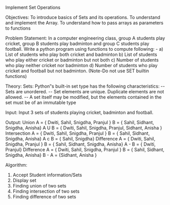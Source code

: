 Implement Set Operations

Objectives:
To introduce basics of Sets and its operations.
To understand and implement the Array.
To understand how to pass arrays as parameters to functions

Problem Statement:
In a computer engineering class, group A students play cricket, group B students play badminton and group C students play football. Write a python program using functions to compute following: -
a) List of students who play both cricket and badminton
b) List of students who play either cricket or badminton but not both
c) Number of students who play neither cricket nor badminton
d) Number of students who play cricket and football but not badminton.
(Note-Do not use SET builtin functions)

Theory:
Sets:
Python‟s built-in set type has the following characteristics:
-- Sets are unordered.
-- Set elements are unique. Duplicate elements are not allowed.
-- A set itself may be modified, but the elements contained in the set must be of an immutable type

Input:
Input 3 sets of students playing cricket, badminton and football.

Output:
Union
A = { Dwiti, Sahil, Snigdha, Pranjul } B = { Sahil, Sidhant, Snigdha, Anisha}
A U B = { Dwiti, Sahil, Snigdha, Pranjul, Sidhant, Anisha }
Intersection
A = { Dwiti, Sahil, Snigdha, Pranjul } B = { Sahil, Sidhant, Snigdha, Anisha}
A c B = { Sahil, Snigdha}
Difference
A = { Dwiti, Sahil, Snigdha, Pranjul } B = { Sahil, Sidhant, Snigdha, Anisha}
A - B = { Dwiti, Pranjul}
Difference
A = { Dwiti, Sahil, Snigdha, Pranjul } B = { Sahil, Sidhant, Snigdha, Anisha}
B - A = {Sidhant, Anisha }

Algorithm:
1. Accept Student information/Sets
2. Display set
3. Finding union of two sets
4. Finding intersection of two sets
5. Finding difference of two sets
